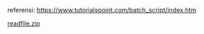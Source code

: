 referensi: https://www.tutorialspoint.com/batch_script/index.htm

[readfile.zip](https://github.com/user-attachments/files/15830539/readfile.zip)
